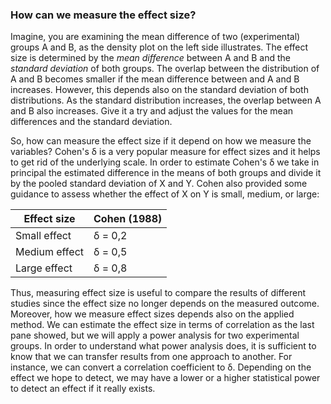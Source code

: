 ### How can we measure the effect size?

Imagine, you are examining the mean difference of two (experimental) groups A and B, as the density plot on the left side illustrates. The effect size is determined by the *mean difference* between A and B and the *standard deviation* of both groups. The overlap between the distribution of A and B becomes smaller if the mean difference between and A and B increases. However, this depends also on the standard deviation of both distributions. As the standard distribution increases, the overlap between A and B also increases. Give it a try and adjust the values for the mean differences and the standard deviation.

So, how can measure the effect size if it depend on how we measure the variables? Cohen's δ is a very popular measure for effect sizes and it helps to get rid of the underlying scale. In order to estimate Cohen's δ we take in principal the estimated difference in the means of both groups and divide it by the pooled standard deviation of X and Y. Cohen also provided some guidance to assess whether the effect of X on Y is small, medium, or large:

| Effect size   | Cohen (1988) |
|---------------|--------------|
| Small effect  | δ = 0,2      |
| Medium effect | δ = 0,5      |
| Large effect  | δ = 0,8      |

Thus, measuring effect size is useful to compare the results of different studies since the effect size no longer depends on the measured outcome. Moreover, how we measure effect sizes depends also on the applied method. We can estimate the effect size in terms of correlation as the last pane showed, but we will apply a power analysis for two experimental groups. In order to understand what power analysis does, it is sufficient to know that we can transfer results from one approach to another. For instance, we can convert a correlation coefficient to δ. Depending on the effect we hope to detect, we may have a lower or a higher statistical power to detect an effect if it really exists.
